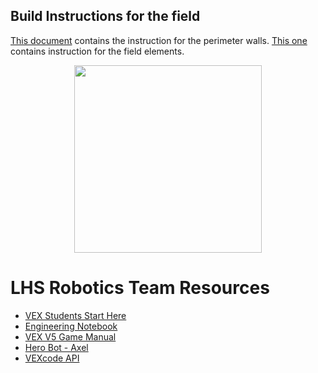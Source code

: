 ## **Build Instructions for the field**

[This document](https://drive.google.com/file/d/1LvBpG_bORKYYec98gh2oq2LwJ2-UAMMS/view?usp=sharing) contains the instruction for the perimeter walls.
[This one](https://instructions.online/?id=4091-2024-2025%20V5RC%20high%20stakes) contains instruction for the field elements.

<div style="text-align:center"><img src="https://github.com/user-attachments/assets/e717af9d-d503-47d5-9b40-22d34f7b9221" width="300" /></div>

# LHS Robotics Team Resources

- [VEX Students Start Here](https://kb.roboticseducation.org/hc/en-us/articles/8373753632407-VEX-Students-Start-Here)
- [Engineering Notebook](https://github.com/stcline/LHS_Robotics_Team/tree/main/Engineering_Notebook)
- [VEX V5 Game Manual](https://v5rc-kb.recf.org/hc/en-us/categories/23182894404119-2024-2025-High-Stakes-Game-Manual)
- [Hero Bot - Axel](https://kb.vex.com/hc/en-us/articles/28421674310420-An-Introduction-to-Axel-The-2024-2025-V5RC-Hero-Bot)
- [VEXcode API](https://api.vex.com/v5/home/)
